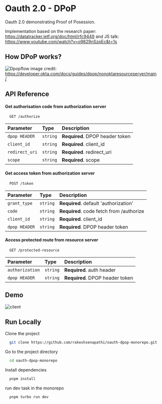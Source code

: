 
# Oauth 2.0 - DPoP

Oauth 2.0 demonstrating Proof of Posession.

Implementation based on the research paper: https://datatracker.ietf.org/doc/html/rfc9449
and JS talk: https://www.youtube.com/watch?v=o9829nSzpEc&t=1s

## How DPoP works?

![Dpopflow](https://github.com/user-attachments/assets/98ad8a06-068a-4256-b945-85c9bf8aa58a)
image credit: https://developer.okta.com/docs/guides/dpop/nonoktaresourceserver/main/



## API Reference

#### Get authorisation code from authorization server

```http
  GET /authorize
```

| Parameter | Type     | Description                |
| :-------- | :------- | :------------------------- |
| `dpop HEADER` | `string` | **Required**. DPOP header token |
| `client_id` | `string` | **Required**. client_id |
| `redirect_uri` | `string` | **Required**. redirect_uri |
| `scope` | `string` | **Required**. scope |

#### Get access token from authorization server

```http
  POST /token
```

| Parameter | Type     | Description                |
| :-------- | :------- | :------------------------- |
| `grant_type` | `string` | **Required**. default 'authorization' |
| `code` | `string` | **Required**. code fetch from /authorize |
| `client_id` | `string` | **Required**. client_id |
| `dpop HEADER` | `string` | **Required**. DPOP header token |

#### Access protected route from resource server

```http
  GET /protected-resource
```

| Parameter | Type     | Description                       |
| :-------- | :------- | :-------------------------------- |
| `authorization`      | `string` | **Required**. auth header
| `dpop HEADER` | `string` | **Required**. DPOP header token |





## Demo

![client](https://github.com/user-attachments/assets/80e4ca4a-c727-4cd5-9949-e7fbffd23d86)


## Run Locally

Clone the project

```bash
  git clone https://github.com/rakeshsenapathi/oauth-dpop-monorepo.git
```

Go to the project directory

```bash
  cd oauth-dpop-monorepo
```

Install dependencies

```bash
  pnpm install
```

run dev task in the monorepo

```bash
  pnpm turbo run dev
```

